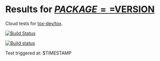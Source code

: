 # Results for [$PACKAGE==$VERSION]($DEVPI_INDEX/$PACKAGE/$VERSION)

Cloud tests for [tox-dev/tox](https://github.com/tox-dev/tox).

[![Build Status](https://travis-ci.org/obestwalter/devpi-cloud-test-tox.svg?branch=master)](https://travis-ci.org/obestwalter/devpi-cloud-test-tox)

[![Build status](https://ci.appveyor.com/api/projects/status/98yyno2u5fpnds4l/branch/master?svg=true)](https://ci.appveyor.com/project/obestwalter/devpi-cloud-test-tox/branch/master)

Test triggered at: $TIMESTAMP
